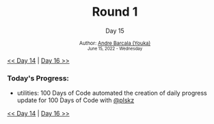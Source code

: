 <div align="center">
  <h1>Round 1</h1>
  <p>Day 15</p>

  <sub>
    Author: <a href="https://github.com/yrnmsk" target="_blank">Andre Barcala (Youka)</a>
    <br>
    <small>June 15, 2022 - Wednesday</small>
  </sub>
</div>

[<< Day 14](day014.md) | [Day 16 >>](day016.md)

### Today's Progress:

- utilities: 100 Days of Code
automated the creation of daily progress update for 100 Days of Code with [@plskz](https://github.com/plskz)

[<< Day 14](day014.md) | [Day 16 >>](day016.md)
